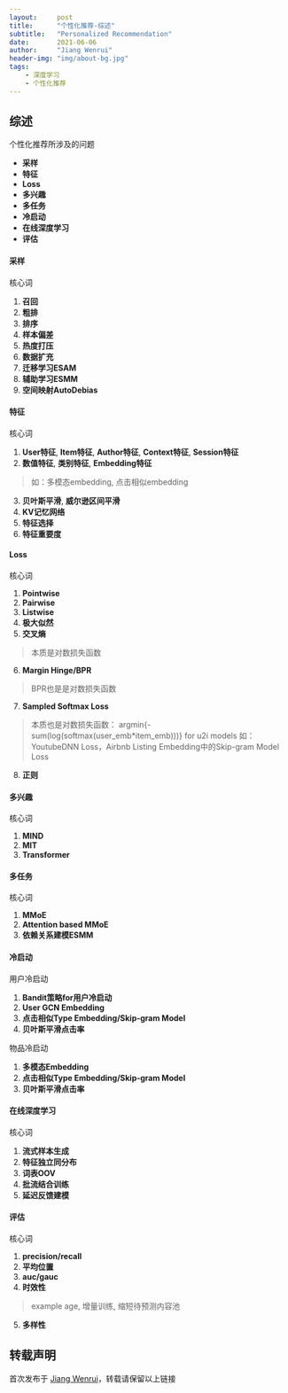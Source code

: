 ```yaml
---
layout:     post
title:      "个性化推荐-综述"
subtitle:   "Personalized Recommendation"
date:       2021-06-06
author:     "Jiang Wenrui"
header-img: "img/about-bg.jpg"
tags:
    - 深度学习
    - 个性化推荐
---
```


## 综述

个性化推荐所涉及的问题
* **采样**
* **特征**
* **Loss**
* **多兴趣**
* **多任务**
* **冷启动**
* **在线深度学习**
* **评估**


#### 采样

核心词
1. **召回**
2. **粗排**
3. **排序**
4. **样本偏差**
5. **热度打压**
6. **数据扩充**
7. **迁移学习ESAM**
8. **辅助学习ESMM**
9. **空间映射AutoDebias**

#### 特征

核心词
1. **User特征**, **Item特征**, **Author特征**, **Context特征**, **Session特征** 
2. **数值特征**, **类别特征**, **Embedding特征**
> 如：多模态embedding, 点击相似embedding
3. **贝叶斯平滑**, **威尔逊区间平滑**
4. **KV记忆网络**
5. **特征选择**
6. **特征重要度**

#### Loss

核心词
1. **Pointwise**
2. **Pairwise**
3. **Listwise**
4. **极大似然**
5. **交叉熵**
> 本质是对数损失函数
6. **Margin Hinge/BPR**
> BPR也是是对数损失函数
7. **Sampled Softmax Loss**
> 本质也是对数损失函数： argmin{-sum(log(softmax(user_emb*item_emb)))} for u2i models
> 如：YoutubeDNN Loss，Airbnb Listing Embedding中的Skip-gram Model Loss
8. **正则**

#### 多兴趣

核心词
1. **MIND**
2. **MIT**
3. **Transformer**

#### 多任务

核心词
1. **MMoE**
2. **Attention based MMoE**
3. **依赖关系建模ESMM**

#### 冷启动

用户冷启动
1. **Bandit策略for用户冷启动**
2. **User GCN Embedding**
3. **点击相似Type Embedding/Skip-gram Model**
4. **贝叶斯平滑点击率**

物品冷启动
1. **多模态Embedding**
2. **点击相似Type Embedding/Skip-gram Model**
3. **贝叶斯平滑点击率**

#### 在线深度学习

核心词
1. **流式样本生成**
2. **特征独立同分布**
3. **词表OOV**
4. **批流结合训练**
5. **延迟反馈建模**

#### 评估

核心词
1. **precision/recall**
2. **平均位置**
3. **auc/gauc**
4. **时效性**
> example age, 增量训练, 缩短待预测内容池
5. **多样性**


## 转载声明

首次发布于 [Jiang Wenrui](http://wenruij.github.io)，转载请保留以上链接